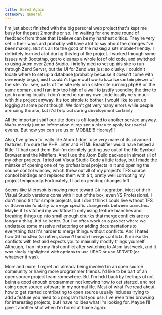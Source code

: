 ```yaml
---
title: Bored Again
category: general
---
```

I'm just about finished with the big personal web project that's kept me busy for the past 2 months or so. I'm waiting for one more round of feedback from those that I believe can be my harshest critics. They're very set in their ways and probably will have a lot to say about the changes I've been making. But it's all for the good of the making a site mobile-friendly. I definitely learned a lot during this leg of the project. I worked through some issues with Bootstrap, got to cleanup a whole lot of old code, and switched to using Atom over Zend Studio. I briefly tried to set up this site to run through Zend Server, but the UI for Zend was just so clunky. I couldn't locate where to set up a database (probably because it doesn't come with one ready to go), and I couldn't figure out how to localize certain pieces of the site. You see, parts of the site rely on a sister site running phpBB on the same domain, and I ran into too high of a wall to justify spending the time to get it running locally. I don't need to run my own code locally very much with this project anyway. It's too simple to bother. I would like to set up logging at some point though. We don't get very many errors while people are using the site, but it'd help out during development certainly.

All the important stuff our site does is off-loaded to another service anyway. We're mostly just an information dump and a place to apply for special events. But now you can see us on MOBILE!!! Hooray!!!

Also, I've grown to really like Atom. I don't use very many of its advanced features. I'm sure the PHP Linter and HTML Beautifier would have helped a little if I had used them. But I'm definitely getting use out of the File Symbol Browser and the Minifiers. And I use the Atom Build package in almost all of my other projects. I tried out Visual Studio Code a little today, but I made the mistake of opening one of my professional projects in it and opening the source control window, which threw out all of my project's TFS source control bindings and replaced them with Git, pretty well corrupting my project temporarily. Fortunately, I had no pending changes left.

Seems like Microsoft is moving more toward Git integration. Most of their Visual Studio versions come with it out of the box, even VS Professional. I don't mind Git for simple projects, but I don't think I could live without TFS or Subversion's ability to merge specific changesets between branches. Maybe if I switched my workflow to only using feature branches and breaking things up into small enough chunks that merge conflicts are no longer a thing, it'd be better. But I so often work on a project where we undertake some massive refactoring or adding documentations to everything that it's harder to merge things without conflicts. And I hated how Git handles (or rather, doesn't handle) merge conflicts. It marks the conflicts with text and expects you to manually modify things yourself. Although, I ran into my first conflict after switching to Atom last week, and it was nicely highlighted with options to use HEAD or use SERVER (or whatever it was).

More and more, I regret not already being involved in an open source community or having more programmer friends. I'd like to be part of an open source project team somewhere. But I'm held back by feelings of not being a good enough programmer, not knowing how to get started, and not using open source software in my normal life. Most of what I've read about how to get started contributing to open source usually includes trying to add a feature you need to a program that you use. I've even tried browsing for interesting projects, but I have no idea what I'm looking for. Maybe I'll give it another shot when I'm bored at home again.